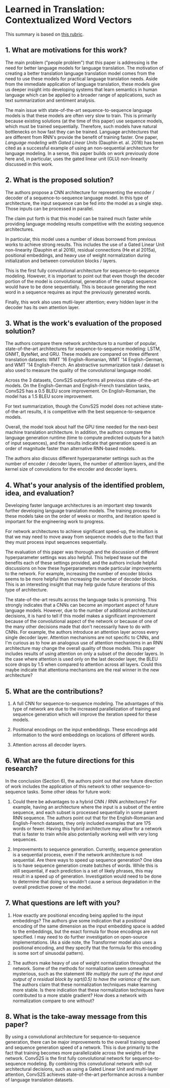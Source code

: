 # Learned in Translation: Contextualized Word Vectors

This summary is based on [this rubric](https://cseweb.ucsd.edu/~wgg/CSE210/howtoread.html).

## 1. What are motivations for this work?

The main problem ("people problem") that this paper is addressing is the need
for better language models for language translation. The motivation of
creating a better translation language translation model comes from the need to
use these models for practical language translation needs. Aside from the
immediate application of language translation, these models give us deeper
insight into developing systems that learn semantics in human language which
can be applied to a broader range of applications, such as text summarization
and sentiment analysis.

The main issue with state-of-the-art sequence-to-sequence language models
is that these models are often very slow to train. This is primarily because
existing solutions (at the time of this paper) use sequence models, which must
be trained sequentially. Therefore, such models have natural bottlenecks on
how fast they can be trained. Language architectures that are different from
RNN's provide the benefit of training faster. One paper,
_Language modeling with Gated Linear Units_ (Dauphin et. al. 2016) has been
cited as a successful example of using an non-sequential architecture for
language modeling. In a sense, this paper builds on work previously done here
and, in particular, uses the gated linear unit (GLU) non-linearity discussed
in this work.

## 2. What is the proposed solution?

The authors propose a CNN architecture for representing the encoder / decoder
of a sequence-to-sequence language model. In this type of architecture, the
input sequence can be fed into the model as a single step. Those inputs
can be processed in parallel.

The claim put forth is that this model can be trained much faster while
providing language modeling results competitive with the existing
sequence architectures.

In particular, this model uses a number of ideas borrowed from previous works
to achieve strong results. This includes the use of a Gated Linear Unit
non-linearity (Dauphin et al 2016), residual connections (He et al 2015a),
positional embeddings, and heavy use of weight normalization during
initialization and between convolution blocks / layers.

This is the first fully convolutional architecture for sequence-to-sequence
modeling. However, it is important to point out that even though the decoder
portion of the model is convolutional, generation of the output sequence
would have to be done sequentially. This is because generating the next word
in a sequence requires as input the previously generated words.

Finally, this work also uses mutli-layer attention; every hidden layer in the
decoder has its own attention layer.

## 3. What is the work's evaluation of the proposed solution?

The authors compare there network architecture to a number of popular,
state-of-the-art architectures for sequence-to-sequence modeling: LSTM, GNMT,
ByteNet, and GRU. These models are compared on three different translation
datasets: WMT '16 English-Romanian, WMT '14 English-German, and WMT '14
English-French. An abstractive summarization task / dataset is also used to
measure the quality of the convolutional language model.

Across the 3 datasets, ConvS2S outperforms all previous state-of-the-art
models. On the English-German and English-French translation tasks, ConvS2S
has a 0.5 BLEU score improvement. On English-Romanian, the model has a 1.5
BLEU score improvement.

For text summarization, though the ConvS2S model does not achieve
state-of-the-art results, it is competitive with the best sequence-to-sequence
models.

Overall, the model took about half the GPU time needed for the next-best
machine translation architecture. In addition, the authors compare the
language generation runtime (time to compute predicted outputs for a batch
of input sequences), and the results indicate that generation speed is
an order of magnitude faster than alternative RNN-based models.

The authors also discuss different hyperparameter settings such as the
number of encoder / decoder layers, the number of attention layers, and the
kernel size of convolutions for the encoder and decoder layers.

## 4. What's your analysis of the identified problem, idea, and evaluation?

Developing faster language architectures is an important step towards
further developing language translation models. The training process for
these models take on the order of weeks or months, and iteration speed is
important for the engineering work to progress.

For network architectures to achieve significant speed-up, the intuition
is that we may need to move away from sequence models due to the fact that
they must process input sequences sequentially.

The evaluation of this paper was thorough and the discussion of different
hyperparameter settings was also helpful. This helped tease out the benefits
each of these settings provided, and the authors include helpful discussions
on how these hyperparameters made particular improvements to the network.
For example, increasing the number of encoder blocks seems to be more helpful
than increasing the number of decoder blocks. This is an interesting insight
that may help guide future iterations of this type of architecture.

The state-of-the-art results across the language tasks is promising. This
strongly indicates that a CNNs can become an important aspect of future
language models. However, due to the number of additional architectural
decisions, it is hard to tell if this model makes a significant improvement
because of the convolutional aspect of the network or because of one of the
many other decisions made that don't necessarily have to do with CNNs. For
example, the authors introduce an attention layer across every single decoder
layer. Attention mechanisms are not specific to CNNs, and I'm curious as to
how an analogous use of attention mechanisms in an RNN architecture may change
the overall quality of those models. This paper includes results of using
attention on only a subset of the decoder layers. In the case where attention
is used only on the last decoder layer, the BLEU score drops by 1.5 when
compared to attention across all layers. Could this maybe indicate that
attentiona mechanisms are the real winner in the new architecture?

## 5. What are the contributions?

1. A full CNN for sequence-to-sequence modeling. The advantages of this type
   of network are due to the increased parallelization of training and
   sequence generation which will improve the iteration speed for these models.

2. Positional encodings on the input embeddings. These encodings add information
   to the word embeddings on locations of different words.

3. Attention across all decoder layers.

## 6. What are the future directions for this research?

In the conclusion (Section 6), the authors point out that one future direction
of work includes the application of this network to other sequence-to-sequence
tasks. Some other ideas for future work:

1. Could there be advantages to a hybrid CNN / RNN architectures? For example,
   having an architecture where the input is a subset of the entire sequence,
   and each subset is processed sequentially in some parent RNN sequence. The
   authors point out that for the English-Romanian and English-French datasets,
   they only included examples that are 175 words or fewer. Having this hybrid
   architecture may allow for a network that is faster to train while also
   potentially working well with very long sequences.

2. Improvements to sequence generation. Currently, sequence generation is
   a sequential process, even if the network architecture is not sequential.
   Are there ways to speed up sequence generation? One idea is to have sequence
   generation create batches of words. While this is still sequential, if each
   prediction is a set of likely phrases, this may result in a speed up
   of generation. Investigation would need to be done to determine that doing
   so wouldn't cause a serious degradation in the overall predictive power
   of the model.

## 7. What questions are left with you?

1. How exactly are positional encoding being applied to the input embeddings?
   The authors give some indication that a positional encoding of the same
   dimension as the input embedding space is added to the embeddings, but the
   exact formula for those encodings are not specified. I may need to do
   further investigation on open-source implementations. (As a side note,
   the Transformer model also uses a positional encoding, and they specify
   that the formula for this encoding is some sort of sinusodal pattern).

2. The authors make heavy of use of weight normalization throughout the
   network. Some of the methods for normalization seem somewhat mysterious,
   such as the statement
   _We multiply the sum of the input and output of a residual block by sqrt(0.5) to have the variance of the sum_.
   The authors claim that these normalization techniques make learning more stable.
   Is there indication that these normalization techniques have contributed to
   a more stable gradient? How does a network with normalization compare to
   one without?

## 8. What is the take-away message from this paper?

By using a convolutional architecture for sequence-to-sequence generation,
there can be major improvements to the overall training speed and sequence
generation speed of a network. This is due primarily to the fact that training
becomes more parallelizable across the weights of the network. ConvS2S is the
first fully convolutional network for sequence-to-sequence modeling. By
combining this convolutional network with out architectural decisions, such
as using a Gated Linear Unit and multi-layer attention, ConvS2S achieves
state-of-the-art performance across a number of language translation datasets.
